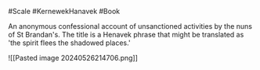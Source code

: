 #Scale #KernewekHanavek #Book 

An anonymous confessional account of unsanctioned activities by the nuns of St Brandan's. The title is a Henavek phrase that might be translated as 'the spirit flees the shadowed places.'

![[Pasted image 20240526214706.png]]